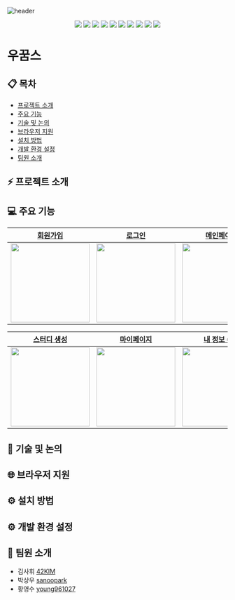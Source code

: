 ![header](https://capsule-render.vercel.app/api?type=waving&color=gradient&height=300&section=header&text=우리가%20꿈꾸는%20스터디&fontSize=50&animation=fadeIn&fontAlignY=38&desc=나에게%20완벽한%20스터디를%20찾다&descAlignY=55&descAlign=50)

<p align="center"><img src="https://img.shields.io/badge/html-E34F26?style=for-the-badge&logo=html5&logoColor=white"> <img src="https://img.shields.io/badge/css-1572B6?style=for-the-badge&logo=css3&logoColor=white"> <img src="https://img.shields.io/badge/js-F7DF1E?style=for-the-badge&logo=javascript&logoColor=black"> <img src="https://img.shields.io/badge/node.js-5f8d5a?style=for-the-badge&logo=node.js&logoColor=white"> <img src="https://img.shields.io/badge/express-259dff?style=for-the-badge&logo=express&logoColor=white"> <img src="https://img.shields.io/badge/ejs-b4ca65?style=for-the-badge&logo=Windows-terminal&logoColor=black"> <img src="https://img.shields.io/badge/passport-000000?style=for-the-badge&logo=passport&logoColor=white"> <img src="https://img.shields.io/badge/mysql-4479a1?style=for-the-badge&logo=mysql&logoColor=white"> <img src="https://img.shields.io/badge/prettier-345565?style=for-the-badge&logo=prettier&logoColor=white"> <img src="https://img.shields.io/badge/eslint-4b32c3?style=for-the-badge&logo=eslint&logoColor=white"></p>

# 우꿈스

>

## 📋 목차

- [프로젝트 소개](#프로젝트-소개)
- [주요 기능](#주요-기능)
- [기술 및 논의](#기술-및-논의)
- [브라우저 지원](#브라우저-지원)
- [설치 방법](#설치-방법)
- [개발 환경 설정](#개발-환경-설정)
- [팀원 소개](#팀원-소개)

## ⚡ 프로젝트 소개

## 💻 주요 기능

<table>
  <thead>
    <tr>
      <th style="text-align: center"><a href="">회원가입</a></th>
      <th style="text-align: center"><a href="">로그인</a></th>
      <th style="text-align: center"><a href="">메인페이지</a></th>
      <th style="text-align: center"><a href="">스터디 정보</a></th>
    </tr>
  </thead>
  <tbody>
    <tr>
      <td>
        <img
          src="https://user-images.githubusercontent.com/81365896/122045068-38a7f380-ce18-11eb-98c5-84730d22c3ce.png"
          width="180"
        />
      </td>
      <td>
        <img
          src="https://user-images.githubusercontent.com/81365896/122045019-25952380-ce18-11eb-955f-7a482f6c2069.png"
          width="180"
        />
      </td>
      <td>
        <img
          src="https://user-images.githubusercontent.com/81365896/122044796-e49d0f00-ce17-11eb-8250-21b978e7829e.png"
          width="180"
        />
      </td>
      <td>
        <img
          src="https://user-images.githubusercontent.com/81365896/122045168-5ecd9380-ce18-11eb-90d4-64fc2454c4da.png"
          width="180"
        />
      </td>
    </tr>
  </tbody>
</table>

<table>
  <thead>
    <tr>
      <th style="text-align: center"><a href="">스터디 생성</a></th>
      <th style="text-align: center"><a href="">마이페이지</a></th>
      <th style="text-align: center"><a href="">내 정보 수정</a></th>
      <th style="text-align: center"><a href="">스터디 관리</a></th>
    </tr>
  </thead>
  <tbody>
    <tr>
      <td>
        <img
          src="https://user-images.githubusercontent.com/81365896/122044913-05656480-ce18-11eb-8d47-fdae446c8268.png"
          width="180"
        />
      </td>
      <td>
        <img
          src="https://user-images.githubusercontent.com/81365896/122045295-84f33380-ce18-11eb-88a2-40746b41fcc3.png"
          width="180"
        />
      </td>
      <td>
        <img
          src="https://user-images.githubusercontent.com/81365896/122045355-95a3a980-ce18-11eb-9b3a-b2a2d090c152.png"
          width="180"
        />
      </td>
      <td>
        <img
          src="https://user-images.githubusercontent.com/81365896/122045380-9b998a80-ce18-11eb-9d84-4b8ed133d632.png"
          width="180"
        />
      </td>
    </tr>
  </tbody>
</table>

## 📝 기술 및 논의

## 🌐 브라우저 지원

## ⚙️ 설치 방법

## ⚙️ 개발 환경 설정

## 🤝 팀원 소개

- 김사휘 [42KIM](https://github.com/42KIM)
- 박상우 [sanoopark](https://github.com/sanoopark)
- 황영수 [young961027](https://github.com/young961027)
